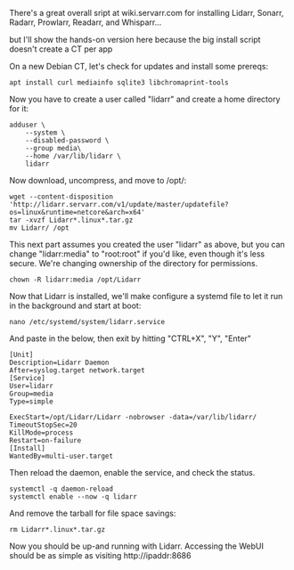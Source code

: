 There's a great overall sript at wiki.servarr.com for installing Lidarr, Sonarr, Radarr, Prowlarr, Readarr, and Whisparr...

but I'll show the hands-on version here because the big install script doesn't create a CT per app

On a new Debian CT, let's check for updates and install some prereqs:

	apt install curl mediainfo sqlite3 libchromaprint-tools

Now you have to create a user called "lidarr" and create a home directory for it:

	adduser \
		--system \
		--disabled-password \
		--group media\
		--home /var/lib/lidarr \
		lidarr

Now download, uncompress, and move to /opt/:

	wget --content-disposition 'http://lidarr.servarr.com/v1/update/master/updatefile?os=linux&runtime=netcore&arch=x64'
	tar -xvzf Lidarr*.linux*.tar.gz
	mv Lidarr/ /opt
	
This next part assumes you created the user "lidarr" as above, but you can change "lidarr:media" to "root:root" if you'd like, even though it's less secure.
We're changing ownership of the directory for permissions.

	chown -R lidarr:media /opt/Lidarr

Now that Lidarr is installed, we'll make configure a systemd file to let it run in the background and start at boot:

	nano /etc/systemd/system/lidarr.service
	
And paste in the below, then exit by hitting "CTRL+X", "Y", "Enter"

	[Unit]
	Description=Lidarr Daemon
	After=syslog.target network.target
	[Service]
	User=lidarr
	Group=media
	Type=simple

	ExecStart=/opt/Lidarr/Lidarr -nobrowser -data=/var/lib/lidarr/
	TimeoutStopSec=20
	KillMode=process
	Restart=on-failure
	[Install]
	WantedBy=multi-user.target
	
Then reload the daemon, enable the service, and check the status.

	systemctl -q daemon-reload
	systemctl enable --now -q lidarr
	
And remove the tarball for file space savings:
	
	rm Lidarr*.linux*.tar.gz

Now you should be up-and running with Lidarr. Accessing the WebUI should be as simple as visiting http://ipaddr:8686
